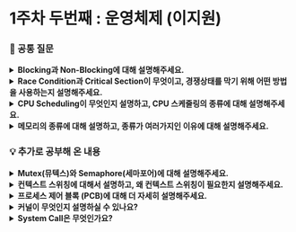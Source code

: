 # 1주차 두번째 : 운영체제 (이지원)

### 🎨 공통 질문
<details>
<summary><strong>Blocking과 Non-Blocking에 대해 설명해주세요.</strong></summary>
<div markdown="1">
<ul>
<div>

다른 요청의 작업을 처리하기 위해 현재 작업을 block(차단, 대기)하냐 안하냐의 유무를 나타내는 프로세스의 실행 방식

### 💬 블로킹/논블로킹은 제어권 여부의 차이

제어권 : 함수의 코드나 프로세스의 실행 흐름을 제어할 수 있는 권리 같은 것

**Blocking** : A 함수가 B 함수를 호출할 때, B 함수가 자신의 작업이 종료되기 전까지 A 함수에게 제어권을 돌려주지 않는 것, B 함수가 종료될 때까지 A 함수는 다른 일을 수행할 수 없음

![image](https://github.com/user-attachments/assets/8fae493e-1f45-45c4-b126-f7e46c9021ba)

**Non-Blocking** : A 함수가 B 함수를 호출할 때, 제어권은 A 함수가 그대로 가지고 있는 것, A 함수는 계속 제어권을 가지고 있기 때문에 B 함수를 호출한 이후에도 다른 일 수행 가능

![image](https://github.com/user-attachments/assets/ee50d650-76f5-4681-b196-d9b9266e4e70)

### 🤔 동기/비동기와 Blocking/Non-Blocking의 차이는?

동기/비동기 : 요청한 작업에 대해 완료 여부를 신경 써서 작업을 순차적으로 수행할지 아닌지에 대한 관점

블로킹/논블로킹 : 현재 작업이 block(차단, 대기) 되느냐 아니냐에 따라 다른 작업을 수행할 수 있는지에 대한 관점

### 💬 동기/비동기는 **작업 순서 처리 차이**

동기 작업은 요청한 작업에 대해 순서가 지켜지는 것

![image](https://github.com/user-attachments/assets/4e2d4edf-6027-4e7f-8e82-1e6a04f63a60)

비동기 작업은 순서가 지켜지지 않을 수 있다는 것

![image](https://github.com/user-attachments/assets/75c52ad7-d3af-4a5a-94bd-465d4d5c19c1)

➡️ 작업 3개를 요청했는데 응답에서 그 순서가 지켜진다면 동기, 어떤 게 먼저 올지 모른다면 비동기
</div>
</ul>
</div>
</details>
<details>
<summary><strong>Race Condition과 Critical Section이 무엇이고, 경쟁상태를 막기 위해 어떤 방법을 사용하는지 설명해주세요.</strong></summary>
<div markdown="1">
<ul>
<div>

**Race Condition(경쟁 상태)** : 두 개 이상의 쓰레드가 공유자원에 대해 접근하려고 서로 경쟁하는 것

**Critical Section(임계영역)** : 프로세스 간에 공유 자원에 접근하는 데 있어 문제가 발생하지 않도록 한번에 하나의 프로세스만 접근할 수 있도록 보장해줘야 하는 영역

### 🚫 경쟁상태를 막기 위한 방법

**뮤텍스(Mutex)** 와 **세마포어(Semaphore)** 가 있는데, 이들은 상호 배제, 한정 대기, 진행 조건을 만족시키며 경쟁 상태 해결

- 상호 배제 : 하나의 프로세스가 임계 영역에 들어가 있다면 다른 프로세스는 들어갈 수 없음
- 한정 대기 : 다른 프로세스의 기아 방지를 위해 한번 임계 영역에 들어간 프로세스는 다음 번에 제한 ➡️ 특정 프로세스가 영원히 임계 영역에 들어가지 못하는 것을 방지
- 진행 : 어떠한 프로세스도 임계 영역을 사용하지 않는다면 임계 영역 외부의 어떠한 프로세스든 들어갈 수 있으며, 이때 프로세스끼리 서로 방해하지 않는 것

</div>
</ul>
</div>
</details>
<details>
<summary><strong>CPU Scheduling이 무엇인지 설명하고, CPU 스케줄링의 종류에 대해 설명해주세요.</strong></summary>
<div markdown="1">
<ul>
<div>

**CPU Scheduling** : Ready 상태의 프로세스 중 어떤 프로세스에게 CPU 할당할지 결정하는 것

### 선점 스케줄링

하나의 프로세스가 CPU를 차지하고 있을 때, 우선순위가 높은 다른 프로세스가 현재 프로세스를 중단시키고 CPU를 점유하는 스케줄링 방식

- Round Robin(RR) : 프로세스마다 같은 크기의 시간 할당량을 주고 프로세스가 할당된 시간 내에 완료하지 못하면 준비 큐 리스트의 가장 뒤로 배치하는 방식
- Shortest Remaining Time First (SRTF) : CPU 점유 시간이 가장 짧은 프로세스를 먼저 수행하는 방식
- Multilevel Feedback Queue(다중 레벨 피드백 큐) : 각 단계마다 하나의 큐를 두고, 큐 시간 할당량 내에 처리하지 못하면 다음 큐로 보내는 방식

### 비선점 스케줄링

이미 할당된 CPU를 다른 프로세스가 강제로 빼앗아 사용할 수 없는 스케줄링 기법

- First Come First Served(FCFS) : 먼저 온 프로세스를 먼저 처리해주는 방식
- Shortest Job First (SJF) : CPU 점유 시간이 가장 짧은 프로세스를 먼저 수행하는 방식, SRTF 방식에서 선점 방식만 다름
- Highest Response Ratio Next : 대기 중인 프로세스 중 현재 Response Ratio(응답비율)가 가장 높은 것을 선택

</div>
</ul>
</div>
</details>
<details>
<summary><strong>메모리의 종류에 대해 설명하고, 종류가 여러가지인 이유에 대해 설명해주세요.</strong></summary>
<div markdown="1">
<ul>
<div>

CPU에 가까운 순서대로 레지스터, 캐시, 주기억장치, 보조기억장치

물리적 메모리의 종류가 많은 이유는, 접근 속도에 따른 차이를 두기 위해서입니다. (레지스터 > 캐시 > 주기억장치 > 보조기억장치)

</div>
</ul>
</div>
</details>

### 💡 추가로 공부해 온 내용

<details>
<summary><strong>Mutex(뮤텍스)와 Semaphore(세마포어)에 대해 설명해주세요.</strong></summary>
<div markdown="1">
<ul>
<div>

뮤텍스와 세마포어를 사용해 임계영역에서의 경쟁상태 제거 가능

### Mutex(뮤텍스)

- 공유 자원에 대한 접근을 제어하기 위한 상호 배제 기법 중 하나
- 공유 자원에 오직 1개만의 쓰레드(또는 프로세스)만 접근 가능
- Lock을 사용해 하나의 프로세스나 쓰레드를 단독으로 실행하게 함
    - Lock : 공유 자원을 하나의 쓰레드(또는 프로세스)가 사용하고 있을 때 다른 쓰레드가 공유 자원을 사용하지 못하도록 제한을 거는 것
- 1개만 접근 가능하므로 반드시 락을 획득한 프로세스가 락을 해제해야 함

### Semaphore(세마포어)

- 동시에 접근 가능한 쓰레드의 개수를 지정할 수 있어서, 세마포어 변수만큼의 쓰레드(또는 프로세스)가 접근 가능
    - 0과 1의 값만 갖는 세마포어 → 이진 세마포어(binary semaphore) (= 뮤텍스)
    - 도메인 제한이 없는 세마포어(0,1 뿐만아니라 2,3,4 등의 값들 또한 가질 수 있는) → 카운팅 세마포어(counting semaphore)
- 현재 수행중인 프로세스가 아닌 다른 프로세스가 세마포어를 해제 가능

</div>
</ul>
</div>
</details>
<details>
<summary><strong>컨텍스트 스위칭에 대해서 설명하고, 왜 컨텍스트 스위칭이 필요한지 설명해주세요.</strong></summary>
<div markdown="1">
<ul>
<div>

**Context Switching** : 멀티 프로세스 환경에서 현재 진행중인 Task(프로세스 혹은 쓰레드)의 상태를 PCB에 저장하고, 다음에 진행할 Task의 상태 값으로 교체하는 작업

Context : CPU가 해당 프로세스를 실행하기 위한 해당 프로세스의 정보들

### 필요한 이유

- 여러 프로세스/스레드를 동시에 실행시키기 위해서
- ex) 작업이 실행되고 Blocking 된다면, CPU는 아무런 일을 하지 않고 오랜 기간동안 쉬게 됨 → 컨텍스트 스위칭을 통해 다른 프로세스나 쓰레드의 작업으로 전환한다면, CPU의 사용률을 높일 수 있음

</div>
</ul>
</div>
</details>
<details>
<summary><strong>프로세스 제어 블록 (PCB)에 대해 더 자세히 설명해주세요.</strong></summary>
<div markdown="1">
<ul>
<div>

### **프로세스 제어 블록 (Process Control Block, PCB)**

- 프로세스를 관리하기 위한 정보를 포함하는 OS 커널의 자료 구조
- 프로세스 상태 관리와 문맥교환(Context Switching)을 위해 필요
- 프로세스 생성 시 만들어지며 주기억장치에 유지됨

> 프로세스는 CPU를 할당받아 작업 처리 → 작업 처리 중 프로세스 전환이 발생하면 진행하던 작업을 PCB에 저장하고 CPU 반환 → 이후 다시 CPU 할당받으면 PCB에 저장되어 있는 내용 불러와 종료했던 시점부터 다시 작업 수행
>

</div>
</ul>
</div>
</details>
<details>
<summary><strong>커널이 무엇인지 설명하실 수 있나요?</strong></summary>
<div markdown="1">
<ul>
<div>

**커널** : 운영체제 중 항상 메모리에 올라가 있는 운영체제의 핵심 부분, 하드웨어와 응용 프로그램 사이에서 인터페이스를 제공하는 역할

✋ 커널은 항상 컴퓨터 자원들을 바라만 보고 있기에 사용자와의 상호작용은 지원하지 않음 → 사용자와의 직접전인 상호작용을 위해 프로그램 제공(ex. 쉘(Shell)이라는 명령어 해석기)

### 인터페이스로서의 커널

![image](https://github.com/user-attachments/assets/47288970-34e3-43a9-8958-14244f8f6a18)

- 커널 구성요소들이 존재하는 공간이 **Kernel Space**
- Kernel Space 위에는 사용자로 여겨지는 **User Space**가 있으며 여기에는 Task, Process들이 존재
- User Space와 Kernel Space 사이에는 보이지 않지만 **System Call Interface** 존재
    - User Space의 Task 또는 Process들이 커널이 관리하는 자원에 접근해야할 필요가 있을때 System Call Interface를 통해 Kernel Space의 자원관리자에게 요청이 전달되는 방식

⇒ **커널**은 사용자가 **System Call**을 통해 컴퓨터 자원을 사용할 수 있게해주는 **자원 관리자**
</div>
</ul>
</div>
</details>
<details>
<summary><strong>System Call은 무엇인가요?</strong></summary>
<div markdown="1">
<ul>
<div>

**System Call** : 사용자나 응용프로그램이 커널에서 제공하는 기능을 사용하기 위한 인터페이스

운영체제는 커널이 제공하는 서비스를 '시스템 콜'을 사용해야만 사용할 수 있도록 제한함으로써 컴퓨터 자원을 보호하면서 사용자나 응용프로그램에게 서비스를 제공할 수 있음

보통 직접적으로 시스템 콜을 사용하기 보다는 API(라이브러리 함수)를 통해 사용
</div>
</ul>
</div>
</details>
